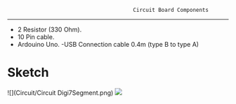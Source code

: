                                             Circuit Board Components 
-----------------------------------
- 2 Resistor (330 Ohm).
- 10 Pin cable.
- Ardouino Uno. 
-USB Connection cable 0.4m (type B to type A)
# Sketch
![](Circuit/Circuit Digi7Segment.png)
![](View/Img/MainView.png)
